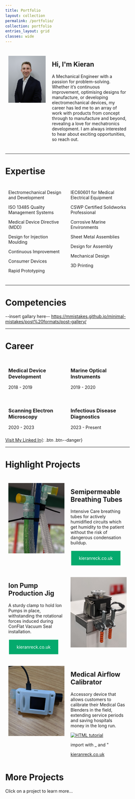 ```yaml
---
title: Portfolio
layout: collection
permalink: /portfolio/
collection: portfolio
entries_layout: grid
classes: wide
---
```



<html>
<head>
<meta name="viewport" content="width=device-width, initial-scale=1">
<style>
* {
  box-sizing: border-box;
}
/* Create your layouts. Here, I start by defining an uneven 2column style (-intro)
/* followed by defining an even 2column style (-dual-even) which is used across multiple secions*/
/* ....*/
/* Create two unequal columns that floats next to each other */
  .column-intro {
    float: left;
    padding: 10px;
    height: max-content; /* Should be removed. Only for demonstration */
  }
  .left-intro {
    width: 35%;
  }
  .right-intro {
    width: 65%;
  }
  /* Clear floats after the columns */
  .row:after {
    content: "";
    display: table;
    clear: both;
  }
  /* Responsive layout - makes the three columns stack on top of each other instead of next to each other */
  @media screen and (max-width: 600px) {
    .column-intro {
      width: 100%;
      height: max-content;
    }
  }
/* Now Create two equal columns that floats next to each other */
  .column-dual-even {
    float: left;
    padding: 10px;
  }
  .left-dual-even {
    width: 50%;
  }
  .right-dual-even {
    width: 50%;
  }
  /* Clear floats after the columns */
  .row:after {
    content: "";
    display: table;
    clear: both;
  }
  /* Responsive layout - makes the columns stack on top of each other instead of next to each other */
  @media screen and (max-width: 600px) {
    .column-dual-even {
      width: 100%;
      height: max-content;
    }
  }
/* Create highlight projects layout */
  .column-highlight {
    float: left;
    padding: 10px;
    height: max-content; /* Should be removed. Only for demonstration */
  }
  .left-highlight {
    width: 50%;
  }
  .right-highlight {
    width: 50%;
  }
  /* Clear floats after the columns */
  .row:after {
    content: "";
    display: table;
    clear: both;
  }
  /* Chose to remove the responsive layout because otherwise it stacks weirdly due to the pictures alternating sides 
    Responsive layout - makes the three columns stack on top of each other instead of next to each other 
  @media screen and (max-width: 600px) {
    .column-highlight {
      width: 100%;
      height: max-content;
    }
  } */
/* add some HTML button classes */
  .HTMLbutton {
    background-color: #04AA6D;
    color: white;
    padding: 15px 25px;
    text-decoration: none;
    display: inline-block;
    margin: 4px 2px;
    cursor: pointer;
  }
  @import "../_sass/minimal-mistakes.scss"; 

</style>
</head>

<body>
<div class="row">
  <div class="column-intro left-intro">
    <p><img src="/assets/images/Bio(4x5vertical).png" style="max-width:300px;width:100%"></p>
    <p></p>
  </div>
  <div class="column-intro right-intro">
    <h2>Hi, I'm Kieran</h2>
    <p></p>
    <p>A Mechanical Engineer with a passion for problem-solving. Whether it’s continuous improvement, optimising designs for manufacture, or developing electromechanical devices, my career has led me to an array of work with products from concept through to manufacture and beyond, revealing a love for mechatronics development. I am always interested to hear about exciting opportunities, so reach out.</p>
  </div>
</div>
</body>
</html>

***

<h1>Expertise</h1>

<body>
<div class="row">
  <div class="column-dual-even left-dual-even">
    <p>Electromechanical Design and Development</p>
    <p>ISO 13485 Quality Management Systems</p>
    <p>Medical Device Directive (MDD)</p>
    <p>Design for Injection Moulding</p>
    <p>Continuous Improvement</p>
    <p>Consumer Devices</p>
    <p>Rapid Prototyping</p>
  </div>
  <div class="column-dual-even right-dual-even">
    <p>IEC60601 for Medical Electrical Equipment</p>
    <p>CSWP Certified Solidworks Professional</p>
    <p>Corrosive Marine Environments</p>
    <p>Sheet Metal Assemblies</p>
    <p>Design for Assembly</p>
    <p>Mechanical Design</p>
    <p>3D Printing</p>
  </div>
</div>
</body>

***
# Competencies

--insert gallary here--
https://mmistakes.github.io/minimal-mistakes/post%20formats/post-gallery/

***

<h1>Career</h1>

<body>
  <div class="column-dual-even left-dual-even">
  	<div class="row">
   	  <h3>Medical Device Development</h3>
   	  <p>2018 - 2019</p>
    </div>
  </div>
    <div class="column-dual-even right-dual-even">
      <div class="row">	
      <h3>Marine Optical Instruments</h3>
      <p>2019 - 2020</p>
    </div>
  </div>
  <div class="column-dual-even left-dual-even">
    <div class="row">
      <h3>Scanning Electron Microscopy</h3>
      <p>2020 - 2023</p>
    </div>
  </div>	
    <div class="column-dual-even right-dual-even">
      <div class="row">
      <h3>Infectious Disease Diagnostics</h3>
      <p>2023 - Present</p>
    </div>
  </div>
</body>

[Visit My Linked In](https://www.linkedin.com/in/kieran-reck-780842229){: .btn .btn--danger}

***

<h1>Highlight Projects</h1>
<body>
<div class="row">
  <div class="column-highlight left-highlight">
    <p><img src="/assets/images/SemipermeableTubes_highlight.jpg" style="max-width:500px;width:100%"></p>
    <p></p>
  </div>
  <div class="column-highlight right-highlight">
    <h2>Semipermeable Breathing Tubes</h2>
    <p></p>
    <p>Intensive Care breathing tubes for actively humidified circuits which get humidity to the patient without the risk of dangerous condensation buildup.</p>
    <a target="_blank" class="HTMLbutton" href="https://www.kieranreck.co.uk">kieranreck.co.uk</a>
  </div>
</div>
</body>


<body>
<div class="row">
  <div class="column-highlight left-highlight">
    <h2>Ion Pump Production Jig</h2>
    <p></p>
    <p>A sturdy clamp to hold Ion Pumps in place, withstanding the rotational forces induced during ConFlat Vacuum Seal installation.</p>
    <a target="_blank" class="HTMLbutton" href="https://www.kieranreck.co.uk">kieranreck.co.uk</a>
  </div>
  <div class="column-highlight right-highlight">
    <p><img src="/assets/images/IonPumpClampingJig_highlight.jpg" style="max-width:500px;width:100%"></p>
  </div>
</div>
</body>

<body>
<div class="row">
  <div class="column-highlight left-highlight">
    <p><img src="/assets/images/MedicalAirflowConcept_highlight.jpg" style="max-width:500px;width:100%"></p>
    <p></p>
  </div>
  <div class="column-highlight right-highlight">
    <h2>Medical Airflow Calibrator</h2>
    <p></p>
    <p>Accessory device that allows customers to calibrate their Medical Gas Blenders in the field, extending service periods and saving hospitals money in the long run.</p>
    <p><a href="default.asp"><img src="https://kieranreck.github.io/assets/images/button_learn-more.JPG" alt="HTML tutorial"></a></p>
    <p>import with _ and "</p>
    <a target="_blank" class="btn" href="https://www.kieranreck.co.uk">kieranreck.co.uk</a>
  </div>
</div>
</body>

# More Projects
Click on a project to learn more...

